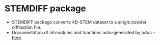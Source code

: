 # STEMDIFF package

* STEMDIFF package converts 4D-STEM dataset to a single powder diffraction file.
* Documentation of all modules and functions auto-generated by pdoc - [here](stemdiff/index.html)
